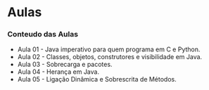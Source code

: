 # Aulas

### Conteudo das Aulas
* Aula 01 - Java imperativo para quem programa em C e Python.
* Aula 02 - Classes, objetos, construtores e visibilidade em Java.
* Aula 03 - Sobrecarga e pacotes.
* Aula 04 - Herança em Java.
* Aula 05 - Ligação Dinâmica e Sobrescrita de Métodos.
